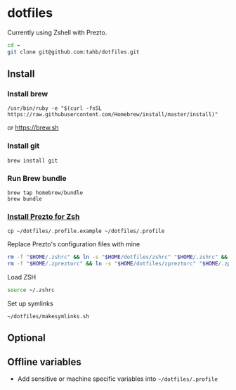 dotfiles
========

Currently using Zshell with Prezto.

```bash
cd ~
git clone git@github.com:tahb/dotfiles.git
```

## Install

### Install brew

```
/usr/bin/ruby -e "$(curl -fsSL https://raw.githubusercontent.com/Homebrew/install/master/install)"
```

or <https://brew.sh>

### Install git

```
brew install git
```

### Run Brew bundle

```
brew tap homebrew/bundle
brew bundle
```

### [Install Prezto for Zsh](https://github.com/sorin-ionescu/prezto#installation)

```
cp ~/dotfiles/.profile.example ~/dotfiles/.profile
```

Replace Prezto's configuration files with mine

```bash
rm -f "$HOME/.zshrc" && ln -s "$HOME/dotfiles/zshrc" "$HOME/.zshrc" && \
rm -f "$HOME/.zpreztorc" && ln -s "$HOME/dotfiles/zpreztorc" "$HOME/.zpreztorc"
```

Load ZSH

```bash
source ~/.zshrc
```

Set up symlinks

```
~/dotfiles/makesymlinks.sh
```

## Optional

## Offline variables

- Add sensitive or machine specific variables into `~/dotfiles/.profile`
